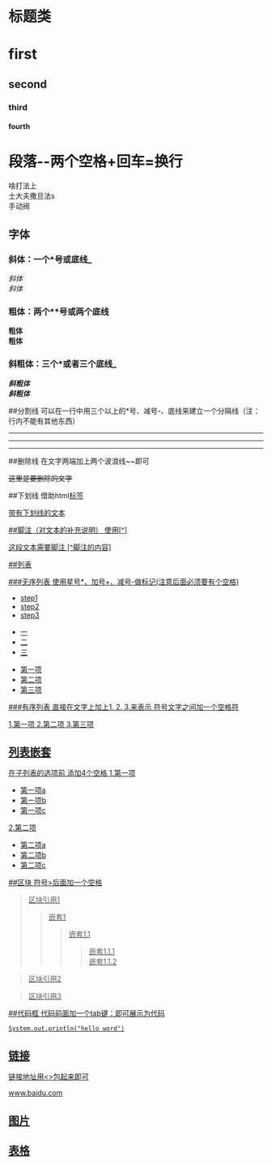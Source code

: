 

# 标题类
# first
## second
### third
#### fourth

# 段落--两个空格+回车=换行
啥打法上  
士大夫撒旦法s  
手动阀

## 字体

### 斜体：一个*号或底线_ 
*斜体*  
_斜体_
### 粗体：两个**号或两个底线
**粗体**  
__粗体__  
### 斜粗体：三个*或者三个底线_  
***斜粗体***   
___斜粗体___

##分割线
可以在一行中用三个以上的*号、减号-、底线来建立一个分隔线（注：行内不能有其他东西）
****
----
____

##删除线
在文字两端加上两个波浪线~~即可

~~这里是要删除的文字~~

##下划线
借助html<u>标签

<u>带有下划线的文本</u>

##脚注（对文本的补充说明）
使用[^]  

这段文本需要脚注  [^脚注的内容]

##列表

###无序列表
使用星号*、加号+、减号-做标记(注意后面必须要有个空格)
* step1  
* step2
* step3

+ 一
+ 二
+ 三

- 第一项
- 第二项
- 第三项


###有序列表
直接在文字上加上1. 2. 3.来表示 符号文字之间加一个空格符

1.第一项
2.第二项
3.第三项  

## 列表嵌套

在子列表的选项前 添加4个空格
1.第一项  
* 第一项a  
* 第一项b  
* 第一项c

2.第二项
* 第二项a
* 第二项b
* 第二项c
    
    

##区块
符号>后面加一个空格
> 区块引用1 
>> 嵌套1
>>> 嵌套1.1 
>>>> 嵌套1.1.1  
>>>> 嵌套1.1.2


> 区块引用2

> 区块引用3

##代码框
代码前面加一个tab键：即可展示为代码

    System.out.println("hello word")

## 链接

链接地址用<>包起来即可
  
www.baidu.com

## 图片

## 表格




